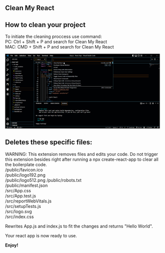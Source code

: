 ## Clean My React


## How to clean your project
To initiate the cleaning proccess use command:  
PC: Ctrl + Shift + P and search for Clean My React  
MAC: CMD + Shift + P and search for Clean My React

![1](./images/EXAMPLE%201.gif)
## Deletes these specific files:
WARNING: This extension removes files and edits your code. Do not trigger this extension besides right after running a npx create-react-app to clear all the boilerplate code.  
/public/favicon.ico  
/public/logo192.png  
/public/logo512.png
/public/robots.txt  
/public/manifest.json  
/src/App.css  
/src/App.test.js  
/src/reportWebVitals.js  
/src/setupTests.js  
/src/logo.svg  
/src/index.css  

Rewrites App.js and index.js to fit the changes and returns "Hello World". 

Your react app is now ready to use.



**Enjoy!**
